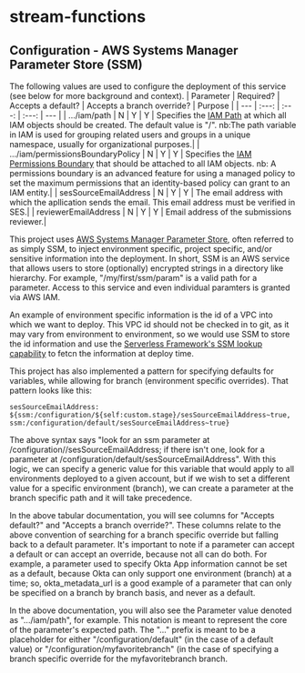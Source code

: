 # stream-functions

## Configuration - AWS Systems Manager Parameter Store (SSM)

The following values are used to configure the deployment of this service (see below for more background and context).
| Parameter  | Required? | Accepts a default? | Accepts a branch override? | Purpose |
| --- | :---: | :---: | :---: | --- |
| .../iam/path  | N  | Y | Y | Specifies the [IAM Path](https://docs.aws.amazon.com/IAM/latest/UserGuide/reference_identifiers.html#identifiers-friendly-names) at which all IAM objects should be created.  The default value is "/". nb:The path variable in IAM is used for grouping related users and groups in a unique namespace, usually for organizational purposes.|
| .../iam/permissionsBoundaryPolicy  | N  | Y | Y | Specifies the [IAM Permissions Boundary](https://docs.aws.amazon.com/IAM/latest/UserGuide/access_policies_boundaries.html) that should be attached to all IAM objects. nb: A permissions boundary is an advanced feature for using a managed policy to set the maximum permissions that an identity-based policy can grant to an IAM entity.|
| sesSourceEmailAddress |  N |	Y |	Y |	The email address with which the apllication sends the email. This email address must be verified in SES.|
| reviewerEmailAddress |  N |	Y |	Y |	Email address of the submissions reviewer.|


This project uses [AWS Systems Manager Parameter Store](https://docs.aws.amazon.com/systems-manager/latest/userguide/systems-manager-parameter-store.html), often referred to as simply SSM, to inject environment specific, project specific, and/or sensitive information into the deployment.
In short, SSM is an AWS service that allows users to store (optionally) encrypted strings in a directory like hierarchy.  For example, "/my/first/ssm/param" is a valid path for a parameter.  Access to this service and even individual paramters is granted via AWS IAM.

An example of environment specific information is the id of a VPC into which we want to deploy.  This VPC id should not be checked in to git, as it may vary from environment to environment, so we would use SSM to store the id information and use the [Serverless Framework's SSM lookup capability](https://www.serverless.com/framework/docs/providers/aws/guide/variables/#reference-variables-using-the-ssm-parameter-store) to fetcn the information at deploy time.

This project has also implemented a pattern for specifying defaults for variables, while allowing for branch (environment specific overrides).  That pattern looks like this:
```
sesSourceEmailAddress: ${ssm:/configuration/${self:custom.stage}/sesSourceEmailAddress~true, ssm:/configuration/default/sesSourceEmailAddress~true}
```
The above syntax says "look for an ssm parameter at /configuration/<branch name>/sesSourceEmailAddress; if there isn't one, look for a parameter at /configuration/default/sesSourceEmailAddress".  With this logic, we can specify a generic value for this variable that would apply to all environments deployed to a given account, but if we wish to set a different value for a specific environment (branch), we can create a parameter at the branch specific path and it will take precedence.

In the above tabular documentation, you will see columns for "Accepts default?" and "Accepts a branch override?".  These columns relate to the above convention of searching for a branch specific override but falling back to a default parameter.  It's important to note if a parameter can accept a default or can accept an override, because not all can do both.  For example, a parameter used to specify Okta App information cannot be set as a default, because Okta can only support one environment (branch) at a time; so, okta_metadata_url is a good example of a parameter that can only be specified on a branch by branch basis, and never as a default.

In the above documentation, you will also see the Parameter value denoted as ".../iam/path", for example.  This notation is meant to represent the core of the parameter's expected path.  The "..." prefix is meant to be a placeholder for either "/configuration/default" (in the case of a default value) or "/configuration/myfavoritebranch" (in the case of specifying a branch specific override for the myfavoritebranch branch.
